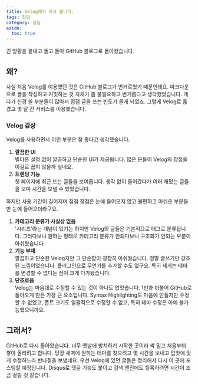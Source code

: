 ```yaml
---
title: Velog에서 이사 옵니다.
tags: 잡담
category: 잡담
aside:
  toc: true
---
```


긴 방황을 끝내고 돌고 돌아 GitHub 블로그로 돌아왔습니다.

<!--more-->



## 왜?

사실 처음 Velog를 이용했던 것은 GitHub 블로그가 번거로웠기 때문인데요. 마크다운으로 글을 작성하고 커밋하는 것 자체가 좀 불필요하고 번거롭다고 생각했었습니다. 게다가 신경 쓸 부분들이 많아서 점점 글을 쓰는 빈도가 줄게 되었죠. 그렇게 Velog로 옮겼고 몇 달 간 서비스를 이용했습니다.

### Velog 감상

Velog를 사용하면서 이런 부분은 참 좋다고 생각했습니다.

1.   **깔끔한 UI**  
     별다른 설정 없이 깔끔하고 단순한 UI가 제공됩니다. 많은 분들이 Velog의 장점을 이걸로 꼽지 않을까 싶네요.
2.   **트렌딩 기능**  
     첫 페이지에 최근 뜨는 글들을 보여줍니다. 생각 없이 들어갔다가 여러 재밌는 글들을 보며 시간을 보낼 수 있었습니다.

하지만 사용 기간이 길어지며 점점 장점은 눈에 들어오지 않고 불편하고 아쉬운 부분들만 눈에 들어오더라구요.

1.   **카테고리 분류가 사실상 없음**  
     '시리즈'라는 개념이 있기는 하지만 Velog의 글들은 기본적으로 태그로 분류됩니다. 그러다보니 원하는 형태로 카테고리 분류가 안되다보니 구조화가 안되는 부분이 아쉬웠습니다.
2.   **기능 부재**  
     깔끔하고 단순한 Velog지만 그 단순함이 굉장히 아쉬웠습니다. 정말 글쓰기만 강조된 느낌이었습니다. 플러그인으로 무언가를 추가할 수도 없구요. 특히 제게는 테마를 변경할 수 없다는 점이 크게 다가왔습니다.
3.   **단조로움**  
     Velog는 마음대로 수정할 수 있는 것이 하나도 없었습니다. 1번과 더불어 GitHub로 돌아오게 만든 가장 큰 요소입니다. Syntax Highlighting도 마음에 안들지만 수정할 수 없었고, 폰트 크기도 일괄적으로 수정할 수 없고, 특히 테마 수정은 아예 불가능했으니까요.

## 그래서?

GitHub로 다시 돌아왔습니다. 너무 옛날에 방치하기 시작한 곳이라 싹 밀고 처음부터 쌓아 올리려고 합니다. 당장 새벽에 원하는 테마를 찾으려고 몇 시간을 보내고 입맛에 맞게 수정하느라 반나절을 보냈네요. 우선 Velog에 있던 글들은 정리해서 다시 이 곳에 포스팅할 예정입니다. Disqus로 댓글 기능도 붙이고 검색 엔진에도 등록하려면 시간이 조금 걸릴 것 같습니다.
